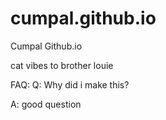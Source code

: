 # cumpal.github.io
Cumpal Github.io

cat vibes to brother louie


FAQ:
Q: Why did i make this?

A: good question
